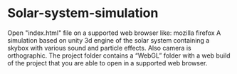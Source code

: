 # Solar-system-simulation
Open "index.html" file on a supported web browser like: mozilla firefox
A simulation based on unity 3d engine of the solar system containing a skybox with various sound and particle effects. Also camera is orthographic.
The project folder contains a “WebGL” folder with a web build of the project that you are able to open in a supported web browser.
